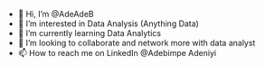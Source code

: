 - 👋 Hi, I’m @AdeAdeB
- 👀 I’m interested in Data Analysis (Anything Data)
- 🌱 I’m currently learning Data Analytics
- 💞️ I’m looking to collaborate and network more with data analyst
- 📫 How to reach me on LinkedIn @Adebimpe Adeniyi

<!---
AdeAdeB/AdeAdeB is a ✨ special ✨ repository because its `README.md` (this file) appears on your GitHub profile.
You can click the Preview link to take a look at your changes.
--->
